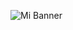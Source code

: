 ![Mi Banner](https://github.com/u251732/Josep-Sales/blob/main/El%20text%20del%20para%CC%80graf.png?raw=true)
